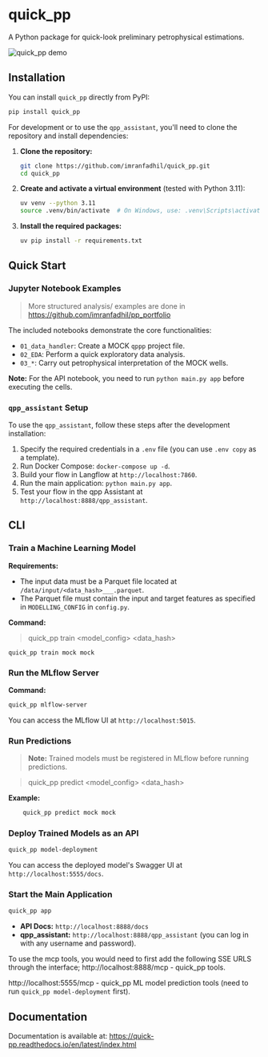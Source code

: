 # quick_pp

A Python package for quick-look preliminary petrophysical estimations.

![quick_pp demo](docs/static/quick_pp_demo.gif)

## Installation

You can install `quick_pp` directly from PyPI:

```bash
pip install quick_pp
```

For development or to use the `qpp_assistant`, you'll need to clone the repository and install dependencies:

1.  **Clone the repository:**
    ```bash
    git clone https://github.com/imranfadhil/quick_pp.git
    cd quick_pp
    ```

2.  **Create and activate a virtual environment** (tested with Python 3.11):
    ```bash
    uv venv --python 3.11
    source .venv/bin/activate  # On Windows, use: .venv\Scripts\activate
    ```

3.  **Install the required packages:**
    ```bash
    uv pip install -r requirements.txt
    ```

## Quick Start

### Jupyter Notebook Examples

> More structured analysis/ examples are done in https://github.com/imranfadhil/pp_portfolio

The included notebooks demonstrate the core functionalities:

-   `01_data_handler`: Create a MOCK `qppp` project file.
-   `02_EDA`: Perform a quick exploratory data analysis.
-   `03_*`: Carry out petrophysical interpretation of the MOCK wells.

**Note:** For the API notebook, you need to run `python main.py app` before executing the cells.

### `qpp_assistant` Setup

To use the `qpp_assistant`, follow these steps after the development installation:

1.  Specify the required credentials in a `.env` file (you can use `.env copy` as a template).
2.  Run Docker Compose: `docker-compose up -d`.
3.  Build your flow in Langflow at `http://localhost:7860`.
4.  Run the main application: `python main.py app`.
5.  Test your flow in the qpp Assistant at `http://localhost:8888/qpp_assistant`.

## CLI

### Train a Machine Learning Model

**Requirements:**
-   The input data must be a Parquet file located at `/data/input/<data_hash>___.parquet`.
-   The Parquet file must contain the input and target features as specified in `MODELLING_CONFIG` in `config.py`.

**Command:**

> quick_pp train <model_config> <data_hash>

    quick_pp train mock mock

### Run the MLflow Server

**Command:**
```bash
quick_pp mlflow-server
```
You can access the MLflow UI at `http://localhost:5015`.

### Run Predictions

> **Note:** Trained models must be registered in MLflow before running predictions.

> quick_pp predict <model_config> <data_hash>

**Example:**
```bash
    quick_pp predict mock mock
```

### Deploy Trained Models as an API

```bash
quick_pp model-deployment
```
You can access the deployed model's Swagger UI at `http://localhost:5555/docs`.

### Start the Main Application

```bash
quick_pp app
```
-   **API Docs:** `http://localhost:8888/docs`
-   **qpp_assistant:** `http://localhost:8888/qpp_assistant` (you can log in with any username and password).

To use the mcp tools, you would need to first add the following SSE URLS through the interface;
http://localhost:8888/mcp - quick_pp tools.

http://localhost:5555/mcp - quick_pp ML model prediction tools (need to run `quick_pp model-deployment` first).

## Documentation

Documentation is available at:
<https://quick-pp.readthedocs.io/en/latest/index.html>
